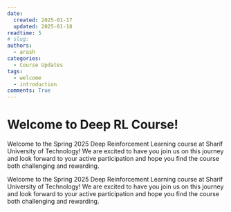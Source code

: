 ```yaml
---
date:
  created: 2025-01-17
  updated: 2025-01-18 
readtime: 5
# slug: 
authors:
  - arash
categories:
  - Course Updates
tags:
  - welcome
  - introduction
comments: True
---
```


# Welcome to Deep RL Course!

Welcome to the Spring 2025 Deep Reinforcement Learning course at Sharif University of Technology! We are excited to have you join us on this journey and look forward to your active participation and hope you find the course both challenging and rewarding.
<!-- more -->

Welcome to the Spring 2025 Deep Reinforcement Learning course at Sharif University of Technology! We are excited to have you join us on this journey and look forward to your active participation and hope you find the course both challenging and rewarding.